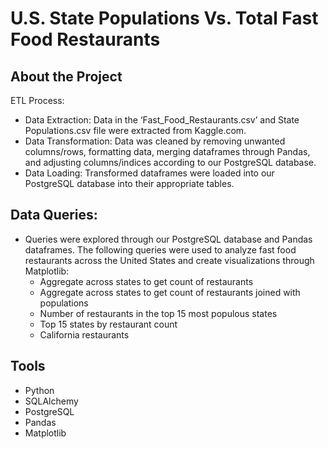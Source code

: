 # U.S. State Populations Vs. Total Fast Food Restaurants

## About the Project
ETL Process:

* Data Extraction: Data in the ‘Fast_Food_Restaurants.csv’ and State Populations.csv file were extracted from Kaggle.com.
* Data Transformation: Data was cleaned by removing unwanted columns/rows, formatting data, merging dataframes through Pandas, and adjusting columns/indices according to our PostgreSQL database.
* Data Loading: Transformed dataframes were loaded into our PostgreSQL database into their appropriate tables.

## Data Queries:

* Queries were explored through our PostgreSQL database and Pandas dataframes. The following queries were used to analyze fast food restaurants across the United States and create visualizations through Matplotlib:
  * Aggregate across states to get count of restaurants
  * Aggregate across states to get count of restaurants joined with populations
  * Number of restaurants in the top 15 most populous states
  * Top 15 states by restaurant count
  * California restaurants

## Tools

* Python
* SQLAlchemy
* PostgreSQL
* Pandas
* Matplotlib
